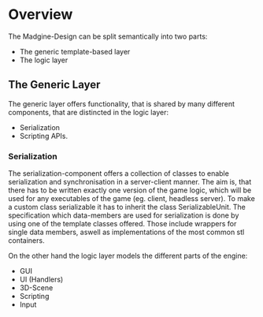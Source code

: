 # Overview

The Madgine-Design can be split semantically into two parts:

- The generic template-based layer
- The logic layer

## The Generic Layer

The generic layer offers functionality, that is shared by many different components, that are distincted in the logic layer:

- Serialization
- Scripting APIs.

### Serialization

The serialization-component offers a collection of classes to enable serialization and synchronisation in a server-client manner. 
The aim is, that there has to be written exactly one version of the game logic, which will be used for any executables of the game (eg. client, headless server).
To make a custom class serializable it has to inherit the class SerializableUnit. 
The specification which data-members are used for serialization is done by using one of the template classes offered. 
Those include wrappers for single data members, aswell as implementations of the most common stl containers.   


On the other hand the logic layer models the different parts of the engine:

- GUI
- UI (Handlers)
- 3D-Scene
- Scripting
- Input

